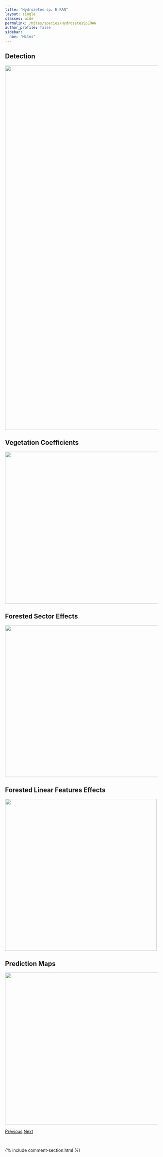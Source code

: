 ```yaml
---
title: "Hydrozetes sp. E RAN"
layout: single
classes: wide
permalink: /Mites/species/HydrozetesSpERAN
author_profile: false
sidebar:
  nav: "Mites"
---
```


<h2>Detection</h2>

<a href="https://drive.google.com/uc?export=view&id=1Yhch5lhyk2dM66_02hxvtE0IWyaZei8H">
<img src="https://drive.google.com/uc?export=view&id=1Yhch5lhyk2dM66_02hxvtE0IWyaZei8H" height = "1200" width = "800">
</a>


<h2>Vegetation Coefficients</h2>

<a href="https://drive.google.com/uc?export=view&id=1KvaE0UTlJXe2BUqfqzFDmD_F9l8El3Qf">
<img src="https://drive.google.com/uc?export=view&id=1KvaE0UTlJXe2BUqfqzFDmD_F9l8El3Qf" height = "500" width = "1000">
</a>


<h2>Forested Sector Effects</h2>

<a href="https://drive.google.com/uc?export=view&id=113Cn6_G7z-2EcEw6LtEVieo4rU5y4lOt">
<img src="https://drive.google.com/uc?export=view&id=113Cn6_G7z-2EcEw6LtEVieo4rU5y4lOt" height = "500" width = "1000">
</a>


<h2>Forested Linear Features Effects</h2>

<a href="https://drive.google.com/uc?export=view&id=1QMLeJMwgCJ3c20guZjL3tVRCWsp4dNQm">
<img src="https://drive.google.com/uc?export=view&id=1QMLeJMwgCJ3c20guZjL3tVRCWsp4dNQm" height = "500" width = "500">
</a>


<h2>Prediction Maps</h2>

<a href="https://drive.google.com/uc?export=view&id=1tBUjwfXupSaVvGKPWLtRnhs9ymzvTnKS">
<img src="https://drive.google.com/uc?export=view&id=1tBUjwfXupSaVvGKPWLtRnhs9ymzvTnKS" height = "500" width = "1000">
</a>


<a href="/DevelopmentWebsite/Mites/species/HydrozetesSp3DEW" class="pagination--pager" title="Hydrozetes sp. 3 DEW">Previous</a> <a href="/DevelopmentWebsite/Mites/species/HypochthoniusLuteus" class="pagination--pager" title="Hypochthonius luteus">Next</a>

<p>&nbsp;</p>

{% include comment-section.html %}
